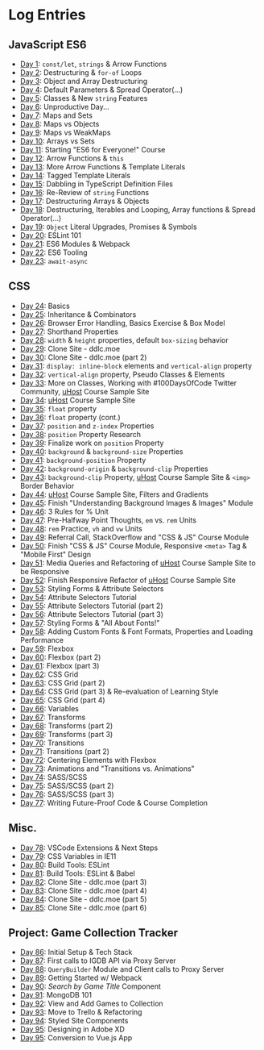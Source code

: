 # Log Entries

## JavaScript ES6
*  [Day 1](./day-001.md): `const/let`, `strings` & Arrow Functions
*  [Day 2](./day-002.md): Destructuring & `for-of` Loops
*  [Day 3](./day-003.md): Object and Array Destructuring
*  [Day 4](./day-004.md): Default Parameters & Spread Operator(...)
*  [Day 5](./day-005.md): Classes & New `string` Features
*  [Day 6](./day-006.md): Unproductive Day...
*  [Day 7](./day-007.md): Maps and Sets
*  [Day 8](./day-008.md): Maps vs Objects
*  [Day 9](./day-009.md): Maps vs WeakMaps
* [Day 10](./day-010.md): Arrays vs Sets
* [Day 11](./day-011.md): Starting "ES6 for Everyone!" Course
* [Day 12](./day-012.md): Arrow Functions & `this`
* [Day 13](./day-013.md): More Arrow Functions & Template Literals
* [Day 14](./day-014.md): Tagged Template Literals
* [Day 15](./day-015.md): Dabbling in TypeScript Definition Files
* [Day 16](./day-016.md): Re-Review of `string` Functions
* [Day 17](./day-017.md): Destructuring Arrays & Objects
* [Day 18](./day-018.md): Destructuring, Iterables and Looping, Array functions & Spread Operator(...)
* [Day 19](./day-019.md): `Object` Literal Upgrades, Promises & Symbols
* [Day 20](./day-020.md): ESLint 101
* [Day 21](./day-021.md): ES6 Modules & Webpack
* [Day 22](./day-022.md): ES6 Tooling
* [Day 23](./day-023.md): `await-async`

## CSS
* [Day 24](./day-024.md): Basics
* [Day 25](./day-025.md): Inheritance & Combinators
* [Day 26](./day-026.md): Browser Error Handling, Basics Exercise & Box Model
* [Day 27](./day-027.md): Shorthand Properties
* [Day 28](./day-028.md): `width` & `height` properties, default `box-sizing` behavior
* [Day 29](./day-029.md): Clone Site - ddlc.moe
* [Day 30](./day-030.md): Clone Site - ddlc.moe (part 2)
* [Day 31](./day-031.md): `display: inline-block` elements and `vertical-align` property
* [Day 32](./day-032.md): `vertical-align` property, Pseudo Classes & Elements
* [Day 33](./day-033.md): More on Classes, Working with #100DaysOfCode Twitter Community, [uHost](https://codesandbox.io/embed/vm3qvyj283?view=preview) Course Sample Site
* [Day 34](./day-034.md): [uHost](https://codesandbox.io/embed/vm3qvyj283?view=preview) Course Sample Site
* [Day 35](./day-035.md): `float` property
* [Day 36](./day-036.md): `float` property (cont.)
* [Day 37](./day-037.md): `position` and `z-index` Properties
* [Day 38](./day-038.md): `position` Property Research
* [Day 39](./day-039.md): Finalize work on `position` Property
* [Day 40](./day-040.md): `background` & `background-size` Properties
* [Day 41](./day-041.md): `background-position` Property
* [Day 42](./day-042.md): `background-origin` & `background-clip` Properties
* [Day 43](./day-043.md): `background-clip` Property, [uHost](https://codesandbox.io/embed/vm3qvyj283?view=preview) Course Sample Site & `<img>` Border Behavior
* [Day 44](./day-044.md): [uHost](https://codesandbox.io/embed/vm3qvyj283?view=preview) Course Sample Site, Filters and Gradients
* [Day 45](./day-045.md): Finish "Understanding Background Images & Images" Module
* [Day 46](./day-046.md): 3 Rules for % Unit
* [Day 47](./day-047.md): Pre-Halfway Point Thoughts, `em` vs. `rem` Units
* [Day 48](./day-048.md): `rem` Practice, `vh` and `vw` Units
* [Day 49](./day-049.md): Referral Call, StackOverflow and "CSS & JS" Course Module
* [Day 50](./day-050.md): Finish "CSS & JS" Course Module, Responsive `<meta>` Tag & "Mobile First" Design
* [Day 51](./day-051.md): Media Queries and Refactoring of [uHost](https://codesandbox.io/embed/vm3qvyj283?view=preview) Course Sample Site to be Responsive
* [Day 52](./day-052.md): Finish Responsive Refactor of [uHost](https://codesandbox.io/embed/vm3qvyj283?view=preview) Course Sample Site
* [Day 53](./day-053.md): Styling Forms & Attribute Selectors
* [Day 54](./day-054.md): Attribute Selectors Tutorial
* [Day 55](./day-055.md): Attribute Selectors Tutorial (part 2)
* [Day 56](./day-056.md): Attribute Selectors Tutorial (part 3)
* [Day 57](./day-057.md): Styling Forms & "All About Fonts!"
* [Day 58](./day-058.md): Adding Custom Fonts & Font Formats, Properties and Loading Performance
* [Day 59](./day-059.md): Flexbox
* [Day 60](./day-060.md): Flexbox (part 2)
* [Day 61](./day-061.md): Flexbox (part 3)
* [Day 62](./day-062.md): CSS Grid
* [Day 63](./day-063.md): CSS Grid (part 2)
* [Day 64](./day-064.md): CSS Grid (part 3) & Re-evaluation of Learning Style
* [Day 65](./day-065.md): CSS Grid (part 4)
* [Day 66](./day-066.md): Variables
* [Day 67](./day-067.md): Transforms
* [Day 68](./day-068.md): Transforms (part 2)
* [Day 69](./day-069.md): Transforms (part 3)
* [Day 70](./day-070.md): Transitions
* [Day 71](./day-071.md): Transitions (part 2)
* [Day 72](./day-072.md): Centering Elements with Flexbox
* [Day 73](./day-073.md): Animations and "Transitions vs. Animations"
* [Day 74](./day-074.md): SASS/SCSS
* [Day 75](./day-075.md): SASS/SCSS (part 2)
* [Day 76](./day-076.md): SASS/SCSS (part 3)
* [Day 77](./day-077.md): Writing Future-Proof Code & Course Completion

## Misc.
* [Day 78](./day-078.md): VSCode Extensions & Next Steps
* [Day 79](./day-079.md): CSS Variables in IE11
* [Day 80](./day-080.md): Build Tools: ESLint
* [Day 81](./day-081.md): Build Tools: ESLint & Babel
* [Day 82](./day-082.md): Clone Site - ddlc.moe (part 3)
* [Day 83](./day-083.md): Clone Site - ddlc.moe (part 4)
* [Day 84](./day-084.md): Clone Site - ddlc.moe (part 5)
* [Day 85](./day-085.md): Clone Site - ddlc.moe (part 6)

## Project: Game Collection Tracker
* [Day 86](./day-086.md): Initial Setup & Tech Stack
* [Day 87](./day-087.md): First calls to IGDB API via Proxy Server
* [Day 88](./day-088.md): `QueryBuilder` Module and Client calls to Proxy Server
* [Day 89](./day-089.md): Getting Started w/ Webpack
* [Day 90](./day-090.md): _Search by Game Title_ Component
* [Day 91](./day-091.md): MongoDB 101
* [Day 92](./day-092.md): View and Add Games to Collection
* [Day 93](./day-093.md): Move to Trello & Refactoring
* [Day 94](./day-094.md): Styled Site Components
* [Day 95](./day-094.md): Designing in Adobe XD
* [Day 95](./day-095.md): Conversion to Vue.js App
